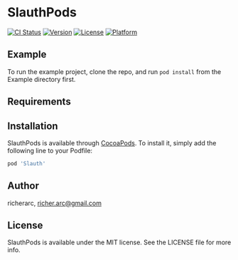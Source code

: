 # SlauthPods

[![CI Status](https://img.shields.io/travis/richerarc/SlauthPods.svg?style=flat)](https://travis-ci.org/richerarc/SlauthPods)
[![Version](https://img.shields.io/cocoapods/v/Slauth.svg?style=flat)](https://cocoapods.org/pods/Slauth)
[![License](https://img.shields.io/cocoapods/l/Slauth.svg?style=flat)](https://cocoapods.org/pods/Slauth)
[![Platform](https://img.shields.io/cocoapods/p/Slauth.svg?style=flat)](https://cocoapods.org/pods/Slauth)

## Example

To run the example project, clone the repo, and run `pod install` from the Example directory first.

## Requirements

## Installation

SlauthPods is available through [CocoaPods](https://cocoapods.org). To install
it, simply add the following line to your Podfile:

```ruby
pod 'Slauth'
```

## Author

richerarc, richer.arc@gmail.com

## License

SlauthPods is available under the MIT license. See the LICENSE file for more info.
